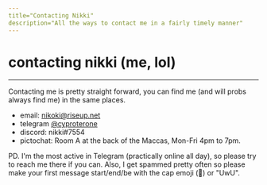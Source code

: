 ```yaml
---
title="Contacting Nikki"
description="All the ways to contact me in a fairly timely manner"
---
```


# contacting nikki (me, lol)

---

Contacting me is pretty straight forward, you can find me (and will probs always find me) in the same places.

- email: [nikoki@riseup.net](mailto:nikoki@riseup.net)
- telegram [@cyproterone](https://telegram.dog/cyproterone)
- discord: nikki#7554
- pictochat: Room A at the back of the Maccas, Mon-Fri 4pm to 7pm.

PD. I'm the most active in Telegram (practically online all day), so please try to reach me there if you can. Also, I get spammed pretty often so please make your first message start/end/be with the cap emoji (🧢) or "UwU".
